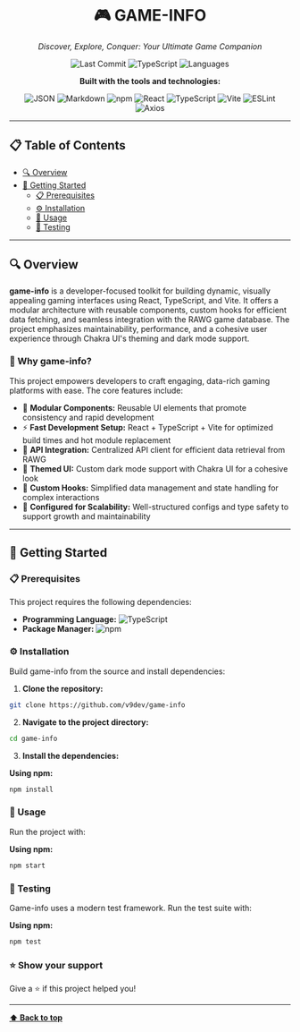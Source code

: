 <div align="center">

# 🎮 GAME-INFO

*Discover, Explore, Conquer: Your Ultimate Game Companion*

![Last Commit](https://img.shields.io/github/last-commit/v9dev/game-info?style=flat-square&color=blue)
![TypeScript](https://img.shields.io/badge/TypeScript-96.2%25-blue?style=flat-square)
![Languages](https://img.shields.io/badge/Languages-4-orange?style=flat-square)

**Built with the tools and technologies:**

![JSON](https://img.shields.io/badge/JSON-000000?style=for-the-badge&logo=json&logoColor=white)
![Markdown](https://img.shields.io/badge/Markdown-000000?style=for-the-badge&logo=markdown&logoColor=white)
![npm](https://img.shields.io/badge/npm-CB3837?style=for-the-badge&logo=npm&logoColor=white)
![React](https://img.shields.io/badge/React-20232A?style=for-the-badge&logo=react&logoColor=61DAFB)
![TypeScript](https://img.shields.io/badge/TypeScript-007ACC?style=for-the-badge&logo=typescript&logoColor=white)
![Vite](https://img.shields.io/badge/Vite-646CFF?style=for-the-badge&logo=vite&logoColor=white)
![ESLint](https://img.shields.io/badge/ESLint-4B32C3?style=for-the-badge&logo=eslint&logoColor=white)
![Axios](https://img.shields.io/badge/Axios-5A29E4?style=for-the-badge&logo=axios&logoColor=white)

</div>

---

## 📋 Table of Contents

- [🔍 Overview](#-overview)
- [🚀 Getting Started](#-getting-started)
  - [📋 Prerequisites](#-prerequisites)
  - [⚙️ Installation](#️-installation)
  - [🎯 Usage](#-usage)
  - [🧪 Testing](#-testing)

---

## 🔍 Overview

**game-info** is a developer-focused toolkit for building dynamic, visually appealing gaming interfaces using React, TypeScript, and Vite. It offers a modular architecture with reusable components, custom hooks for efficient data fetching, and seamless integration with the RAWG game database. The project emphasizes maintainability, performance, and a cohesive user experience through Chakra UI's theming and dark mode support.

### 🌟 Why game-info?

This project empowers developers to craft engaging, data-rich gaming platforms with ease. The core features include:

- 🧩 **Modular Components:** Reusable UI elements that promote consistency and rapid development
- ⚡ **Fast Development Setup:** React + TypeScript + Vite for optimized build times and hot module replacement
- 🔗 **API Integration:** Centralized API client for efficient data retrieval from RAWG
- 🎨 **Themed UI:** Custom dark mode support with Chakra UI for a cohesive look
- 🧠 **Custom Hooks:** Simplified data management and state handling for complex interactions
- 🔧 **Configured for Scalability:** Well-structured configs and type safety to support growth and maintainability

---

## 🚀 Getting Started

### 📋 Prerequisites

This project requires the following dependencies:

- **Programming Language:** ![TypeScript](https://img.shields.io/badge/TypeScript-007ACC?style=flat-square&logo=typescript&logoColor=white)
- **Package Manager:** ![npm](https://img.shields.io/badge/npm-CB3837?style=flat-square&logo=npm&logoColor=white)

### ⚙️ Installation

Build game-info from the source and install dependencies:

1. **Clone the repository:**

```bash
git clone https://github.com/v9dev/game-info
```

2. **Navigate to the project directory:**

```bash
cd game-info
```

3. **Install the dependencies:**

**Using npm:**

```bash
npm install
```

### 🎯 Usage

Run the project with:

**Using npm:**

```bash
npm start
```

### 🧪 Testing

Game-info uses a modern test framework. Run the test suite with:

**Using npm:**

```bash
npm test
```

### ⭐ Show your support

Give a ⭐ if this project helped you!

---

**[⬆️ Back to top](#-game-info)**
